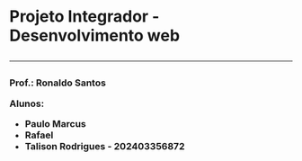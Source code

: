 <h1>Projeto Integrador - Desenvolvimento web<br><hr>
<h3>Prof.: Ronaldo Santos

Alunos:<br>
<ul>
  <li>Paulo Marcus
  <li>Rafael
  <li>Talison Rodrigues - 202403356872
